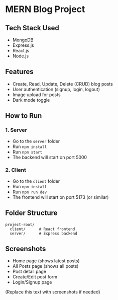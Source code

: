 # MERN Blog Project

## Tech Stack Used
- MongoDB
- Express.js
- React.js
- Node.js

## Features
- Create, Read, Update, Delete (CRUD) blog posts
- User authentication (signup, login, logout)
- Image upload for posts
- Dark mode toggle

## How to Run

### 1. Server
- Go to the `server` folder
- Run `npm install`
- Run `npm start`
- The backend will start on port 5000

### 2. Client
- Go to the `client` folder
- Run `npm install`
- Run `npm run dev`
- The frontend will start on port 5173 (or similar)

## Folder Structure

```
project-root/
  client/      # React frontend
  server/      # Express backend
```

## Screenshots

- Home page (shows latest posts)
- All Posts page (shows all posts)
- Post detail page
- Create/Edit post form
- Login/Signup page

(Replace this text with screenshots if needed)
